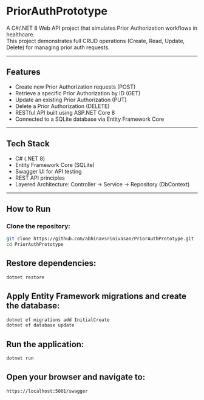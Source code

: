 # PriorAuthPrototype

A C#/.NET 8 Web API project that simulates Prior Authorization workflows in healthcare.  
This project demonstrates full CRUD operations (Create, Read, Update, Delete) for managing prior auth requests.

---

## Features
- Create new Prior Authorization requests (POST)
- Retrieve a specific Prior Authorization by ID (GET)
- Update an existing Prior Authorization (PUT)
- Delete a Prior Authorization (DELETE)
- RESTful API built using ASP.NET Core 8
- Connected to a SQLite database via Entity Framework Core

---

## Tech Stack
- C# (.NET 8)
- Entity Framework Core (SQLite)
- Swagger UI for API testing
- REST API principles
- Layered Architecture: Controller → Service → Repository (DbContext)

---

## How to Run

### Clone the repository:
```bash
git clone https://github.com/abhinavsrinivasan/PriorAuthPrototype.git
cd PriorAuthPrototype
```
## Restore dependencies:
```bash
dotnet restore
```
## Apply Entity Framework migrations and create the database:

```bash
dotnet ef migrations add InitialCreate
dotnet ef database update
```
## Run the application:
```bash
dotnet run
```
## Open your browser and navigate to:
```bash
https://localhost:5001/swagger
```
